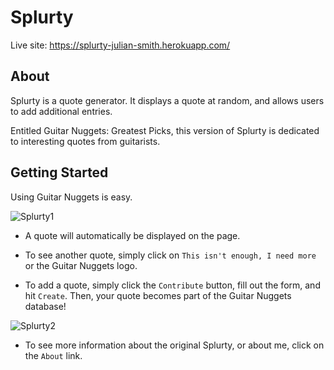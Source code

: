 # Splurty

Live site: https://splurty-julian-smith.herokuapp.com/

## About

Splurty is a quote generator. It displays a quote at random, and allows users to add additional entries.

Entitled Guitar Nuggets: Greatest Picks, this version of Splurty is dedicated to interesting quotes from guitarists.

## Getting Started

Using Guitar Nuggets is easy.

![Splurty1](https://user-images.githubusercontent.com/55506831/87602737-216afe00-c6bd-11ea-9310-20ced01d5af8.PNG)

* A quote will automatically be displayed on the page.

* To see another quote, simply click on `This isn't enough, I need more` or the Guitar Nuggets logo.

* To add a quote, simply click the `Contribute` button, fill out the form, and hit `Create`. Then, your quote becomes part of the Guitar Nuggets database!

![Splurty2](https://user-images.githubusercontent.com/55506831/87602740-22039480-c6bd-11ea-9682-5ca0b1b5c796.png)

* To see more information about the original Splurty, or about me, click on the `About` link.
